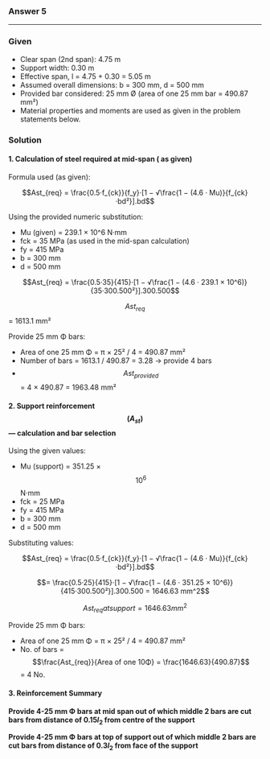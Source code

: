 ### Answer 5

---

### Given
- Clear span (2nd span): 4.75 m  
- Support width: 0.30 m  
- Effective span, l = 4.75 + 0.30 = 5.05 m  
- Assumed overall dimensions: b = 300 mm, d = 500 mm  
- Provided bar considered: 25 mm Ø (area of one 25 mm bar = 490.87 mm²)  
- Material properties and moments are used as given in the problem statements below.

### Solution

#### **1. Calculation of steel required at mid-span ( as given)**

Formula used (as given):

$$Ast_{req} = \frac{0.5·f_{ck}}{f_y}·[1 − √\frac{1 − (4.6 · Mu)}{f_{ck}·bd²}].bd$$

Using the provided numeric substitution:
- Mu (given) = 239.1 × 10^6 N·mm  
- fck = 35 MPa (as used in the mid-span calculation)  
- fy = 415 MPa  
- b = 300 mm  
- d = 500 mm

$$Ast_{req} = \frac{0.5·35}{415}·[1 − √\frac{1 − (4.6 · 239.1 × 10^6)}{35·300.500²}].300.500$$

$$Ast_{req}$$ = 1613.1 mm²

Provide 25 mm Φ bars:
- Area of one 25 mm Φ = π × 25² / 4 = 490.87 mm²  
- Number of bars = 1613.1 / 490.87 = 3.28 → provide 4 bars  
- $$Ast_{provided}$$ = 4 × 490.87 = 1963.48 mm²

#### **2. Support reinforcement $$(A_{st})$$ — calculation and bar selection**

Using the given values:
- Mu (support) = 351.25 × $$10^6$$ N·mm  
- fck = 25 MPa  
- fy = 415 MPa  
- b = 300 mm  
- d = 500 mm

Substituting values:

$$Ast_{req} = \frac{0.5·f_{ck}}{f_y}·[1 − √\frac{1 − (4.6 · Mu)}{f_{ck}·bd²}].bd$$

  $$= \frac{0.5·25}{415}·[1 − √\frac{1 − (4.6 · 351.25 × 10^6)}{415·300.500²}].300.500 = 1646.63 mm^2$$

$$Ast_{req} at support = 1646.63 mm^2$$

Provide 25 mm Φ bars:
- Area of one 25 mm Φ = π × 25² / 4 = 490.87 mm²  
- No. of bars = $$\frac{Ast_{req}}{Area of one 10Φ} = \frac{1646.63}{490.87}$$ = 4 No.

#### **3. Reinforcement Summary**

**Provide 4-25 mm Φ bars at mid span out of which middle 2 bars are cut bars from distance of $0.15l_2$ from centre of the support**

**Provide 4-25 mm Φ bars at top of support out of which middle 2 bars are cut bars from distance of $0.3l_2$ from face of the support**
